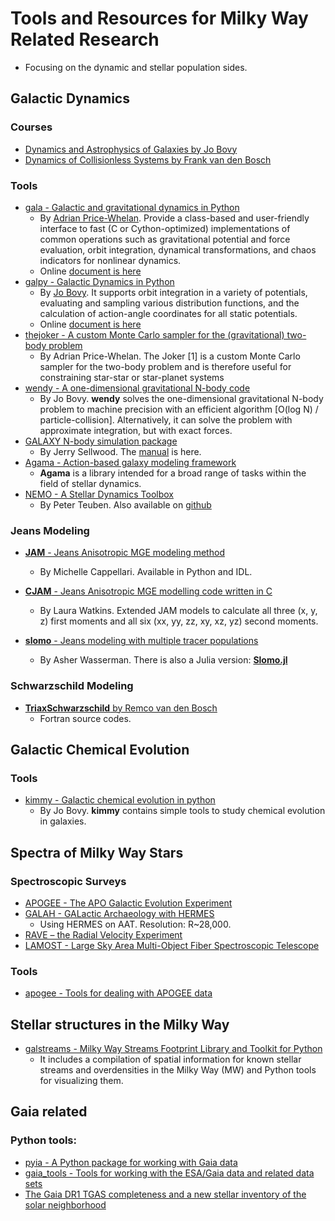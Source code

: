 # Tools and Resources for Milky Way Related Research 

* Focusing on the dynamic and stellar population sides.

## Galactic Dynamics

### Courses

* [Dynamics and Astrophysics of Galaxies by Jo Bovy](http://astro.utoronto.ca/~bovy/AST1420/notes/index.html#)
* [Dynamics of Collisionless Systems by Frank van den Bosch](http://www.astro.yale.edu/vdbosch/galdyn.html)

### Tools

* [gala - Galactic and gravitational dynamics in Python](https://github.com/adrn/gala)
    * By [Adrian Price-Whelan](http://adrian.pw/). Provide a class-based and user-friendly interface to fast (C or Cython-optimized) implementations of common operations such as gravitational potential and force evaluation, orbit integration, dynamical transformations, and chaos indicators for nonlinear dynamics.
    * Online [document is here](http://gala.adrian.pw/en/latest/)
* [galpy - Galactic Dynamics in Python](https://github.com/jobovy/galpy)
    * By [Jo Bovy](http://astro.utoronto.ca/~bovy/). It supports orbit integration in a variety of potentials, evaluating and sampling various distribution functions, and the calculation of action-angle coordinates for all static potentials.
    * Online [document is here](https://galpy.readthedocs.io/en/v1.4.0/)
* [thejoker - A custom Monte Carlo sampler for the (gravitational) two-body problem](https://github.com/adrn/thejoker)
    * By Adrian Price-Whelan. The Joker [1] is a custom Monte Carlo sampler for the two-body problem and is therefore useful for constraining star-star or star-planet systems
* [wendy - A one-dimensional gravitational N-body code](https://github.com/jobovy/wendy)
    * By Jo Bovy. __wendy__ solves the one-dimensional gravitational N-body problem to machine precision with an efficient algorithm [O(log N) / particle-collision]. Alternatively, it can solve the problem with approximate integration, but with exact forces.
* [GALAXY N-body simulation package](http://www.physics.rutgers.edu/galaxy/)
    * By Jerry Sellwood. The [manual](http://www.physics.rutgers.edu/~sellwood/manual.pdf) is here.
* [Agama - Action-based galaxy modeling framework](https://github.com/GalacticDynamics-Oxford/Agama)
    * __Agama__ is a library intended for a broad range of tasks within the field of stellar dynamics. 
* [NEMO - A Stellar Dynamics Toolbox](https://teuben.github.io/nemo/)
    * By Peter Teuben. Also available on [github](https://github.com/teuben/nemo)

### Jeans Modeling

* [__JAM__ - Jeans Anisotropic MGE modeling method](http://www-astro.physics.ox.ac.uk/~mxc/software/#jam)
    - By Michelle Cappellari. Available in Python and IDL.

* [__CJAM__ - Jeans Anisotropic MGE modelling code written in C](https://github.com/lauralwatkins/cjam)
    - By Laura Watkins. Extended JAM models to calculate all three (x, y, z) first moments and all six (xx, yy, zz, xy, xz, yz) second moments.

* [__slomo__ - Jeans modeling with multiple tracer populations](https://github.com/adwasser/slomo)
    - By Asher Wasserman.  There is also a Julia version: [__Slomo.jl__](https://github.com/adwasser/Slomo.jl)

### Schwarzschild Modeling

* [__TriaxSchwarzschild__ by Remco van den Bosch](https://github.com/remcovandenbosch/TriaxSchwarzschild)
    - Fortran source codes.

## Galactic Chemical Evolution

### Tools

* [kimmy - Galactic chemical evolution in python](https://github.com/jobovy/kimmy)
    - By Jo Bovy. __kimmy__ contains simple tools to study chemical evolution in galaxies.

## Spectra of Milky Way Stars

### Spectroscopic Surveys

* [APOGEE - The APO Galactic Evolution Experiment](https://www.sdss.org/surveys/apogee/)
* [GALAH - GALactic Archaeology with HERMES](https://galah-survey.org/)
    - Using HERMES on AAT. Resolution: R~28,000.
* [RAVE – the Radial Velocity Experiment](https://www.rave-survey.org/project/)
* [LAMOST - Large Sky Area Multi-Object Fiber Spectroscopic Telescope](http://dr4.lamost.org/)

### Tools

* [apogee - Tools for dealing with APOGEE data](https://github.com/jobovy/apogee)


## Stellar structures in the Milky Way

* [galstreams - Milky Way Streams Footprint Library and Toolkit for Python](https://github.com/cmateu/galstreams)
    * It includes a compilation of spatial information for known stellar streams and overdensities in the Milky Way (MW) and Python tools for visualizing them.

## __Gaia__ related 

### Python tools:

* [pyia - A Python package for working with Gaia data](https://github.com/adrn/pyia) 
* [gaia_tools - Tools for working with the ESA/Gaia data and related data sets](https://github.com/jobovy/gaia_tools)
* [The Gaia DR1 TGAS completeness and a new stellar inventory of the solar neighborhood](https://github.com/jobovy/tgas-completeness)
